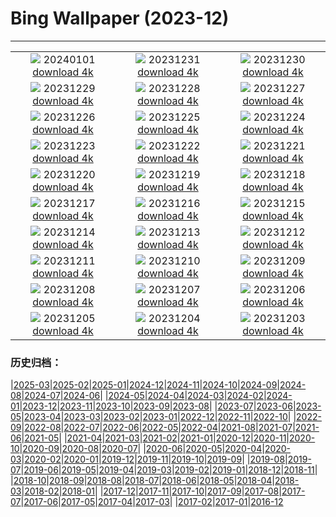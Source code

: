 # Bing Wallpaper (2023-12)
**************
| | | |
| :----: | :----: | :----: |
| ![](https://www.bing.com/th?id=OHR.SleepingFox_FR-FR9573665261_1920x1080.jpg) 20240101 [download 4k](https://www.bing.com/th?id=OHR.SleepingFox_FR-FR9573665261_UHD.jpg) | ![](https://www.bing.com/th?id=OHR.ThailandNewYears_FR-FR9400381287_1920x1080.jpg) 20231231 [download 4k](https://www.bing.com/th?id=OHR.ThailandNewYears_FR-FR9400381287_UHD.jpg) | ![](https://www.bing.com/th?id=OHR.TadamiWinter_FR-FR9156285439_1920x1080.jpg) 20231230 [download 4k](https://www.bing.com/th?id=OHR.TadamiWinter_FR-FR9156285439_UHD.jpg) |
| ![](https://www.bing.com/th?id=OHR.BlueAmsterdam_FR-FR8523535030_1920x1080.jpg) 20231229 [download 4k](https://www.bing.com/th?id=OHR.BlueAmsterdam_FR-FR8523535030_UHD.jpg) | ![](https://www.bing.com/th?id=OHR.GreenlandHumpback_FR-FR5304393284_1920x1080.jpg) 20231228 [download 4k](https://www.bing.com/th?id=OHR.GreenlandHumpback_FR-FR5304393284_UHD.jpg) | ![](https://www.bing.com/th?id=OHR.KirkjufellAurora_FR-FR5063164774_1920x1080.jpg) 20231227 [download 4k](https://www.bing.com/th?id=OHR.KirkjufellAurora_FR-FR5063164774_UHD.jpg) |
| ![](https://www.bing.com/th?id=OHR.BoxingDaySunrise_FR-FR4883075706_1920x1080.jpg) 20231226 [download 4k](https://www.bing.com/th?id=OHR.BoxingDaySunrise_FR-FR4883075706_UHD.jpg) | ![](https://www.bing.com/th?id=OHR.CaribouChristmas_FR-FR4671431389_1920x1080.jpg) 20231225 [download 4k](https://www.bing.com/th?id=OHR.CaribouChristmas_FR-FR4671431389_UHD.jpg) | ![](https://www.bing.com/th?id=OHR.EstoniaXmasEve_FR-FR4500138277_1920x1080.jpg) 20231224 [download 4k](https://www.bing.com/th?id=OHR.EstoniaXmasEve_FR-FR4500138277_UHD.jpg) |
| ![](https://www.bing.com/th?id=OHR.FestivusPenguins_FR-FR4244677283_1920x1080.jpg) 20231223 [download 4k](https://www.bing.com/th?id=OHR.FestivusPenguins_FR-FR4244677283_UHD.jpg) | ![](https://www.bing.com/th?id=OHR.CastleriggStoneCircleUK_FR-FR4020990017_1920x1080.jpg) 20231222 [download 4k](https://www.bing.com/th?id=OHR.CastleriggStoneCircleUK_FR-FR4020990017_UHD.jpg) | ![](https://www.bing.com/th?id=OHR.LjubljanaLights_FR-FR3780217998_1920x1080.jpg) 20231221 [download 4k](https://www.bing.com/th?id=OHR.LjubljanaLights_FR-FR3780217998_UHD.jpg) |
| ![](https://www.bing.com/th?id=OHR.XmasDesserts_FR-FR3582409300_1920x1080.jpg) 20231220 [download 4k](https://www.bing.com/th?id=OHR.XmasDesserts_FR-FR3582409300_UHD.jpg) | ![](https://www.bing.com/th?id=OHR.WarsawChristmas_FR-FR2276037087_1920x1080.jpg) 20231219 [download 4k](https://www.bing.com/th?id=OHR.WarsawChristmas_FR-FR2276037087_UHD.jpg) | ![](https://www.bing.com/th?id=OHR.Beaufortain_FR-FR7561012950_1920x1080.jpg) 20231218 [download 4k](https://www.bing.com/th?id=OHR.Beaufortain_FR-FR7561012950_UHD.jpg) |
| ![](https://www.bing.com/th?id=OHR.WinterWaxwings_FR-FR2348728059_1920x1080.jpg) 20231217 [download 4k](https://www.bing.com/th?id=OHR.WinterWaxwings_FR-FR2348728059_UHD.jpg) | ![](https://www.bing.com/th?id=OHR.GrandPlaceXmas_FR-FR1582369462_1920x1080.jpg) 20231216 [download 4k](https://www.bing.com/th?id=OHR.GrandPlaceXmas_FR-FR1582369462_UHD.jpg) | ![](https://www.bing.com/th?id=OHR.SantaPark_FR-FR1277595508_1920x1080.jpg) 20231215 [download 4k](https://www.bing.com/th?id=OHR.SantaPark_FR-FR1277595508_UHD.jpg) |
| ![](https://www.bing.com/th?id=OHR.BorealOwl_FR-FR1337451334_1920x1080.jpg) 20231214 [download 4k](https://www.bing.com/th?id=OHR.BorealOwl_FR-FR1337451334_UHD.jpg) | ![](https://www.bing.com/th?id=OHR.LofotenRorbu_FR-FR0517651581_1920x1080.jpg) 20231213 [download 4k](https://www.bing.com/th?id=OHR.LofotenRorbu_FR-FR0517651581_UHD.jpg) | ![](https://www.bing.com/th?id=OHR.Poinsettia_FR-FR9360811330_1920x1080.jpg) 20231212 [download 4k](https://www.bing.com/th?id=OHR.Poinsettia_FR-FR9360811330_UHD.jpg) |
| ![](https://www.bing.com/th?id=OHR.MountainDayChina_FR-FR7601164917_1920x1080.jpg) 20231211 [download 4k](https://www.bing.com/th?id=OHR.MountainDayChina_FR-FR7601164917_UHD.jpg) | ![](https://www.bing.com/th?id=OHR.SaharaDunes_FR-FR6483454056_1920x1080.jpg) 20231210 [download 4k](https://www.bing.com/th?id=OHR.SaharaDunes_FR-FR6483454056_UHD.jpg) | ![](https://www.bing.com/th?id=OHR.JerseyIsland_FR-FR4014866072_1920x1080.jpg) 20231209 [download 4k](https://www.bing.com/th?id=OHR.JerseyIsland_FR-FR4014866072_UHD.jpg) |
| ![](https://www.bing.com/th?id=OHR.LightFestivalLyon_FR-FR6128178223_1920x1080.jpg) 20231208 [download 4k](https://www.bing.com/th?id=OHR.LightFestivalLyon_FR-FR6128178223_UHD.jpg) | ![](https://www.bing.com/th?id=OHR.GrandCanyonVerdon_FR-FR3724391714_1920x1080.jpg) 20231207 [download 4k](https://www.bing.com/th?id=OHR.GrandCanyonVerdon_FR-FR3724391714_UHD.jpg) | ![](https://www.bing.com/th?id=OHR.CERNCenter_FR-FR3434458144_1920x1080.jpg) 20231206 [download 4k](https://www.bing.com/th?id=OHR.CERNCenter_FR-FR3434458144_UHD.jpg) |
| ![](https://www.bing.com/th?id=OHR.AlpsCastles_FR-FR2910854727_1920x1080.jpg) 20231205 [download 4k](https://www.bing.com/th?id=OHR.AlpsCastles_FR-FR2910854727_UHD.jpg) | ![](https://www.bing.com/th?id=OHR.CheetahDay_FR-FR9981866703_1920x1080.jpg) 20231204 [download 4k](https://www.bing.com/th?id=OHR.CheetahDay_FR-FR9981866703_UHD.jpg) | ![](https://www.bing.com/th?id=OHR.VermilionCliffs_FR-FR2444985797_1920x1080.jpg) 20231203 [download 4k](https://www.bing.com/th?id=OHR.VermilionCliffs_FR-FR2444985797_UHD.jpg) |

### 历史归档：

|[2025-03](/../2025-03/2025-03.md)|[2025-02](/../2025-02/2025-02.md)|[2025-01](/../2025-01/2025-01.md)|[2024-12](/../2024-12/2024-12.md)|[2024-11](/../2024-11/2024-11.md)|[2024-10](/../2024-10/2024-10.md)|[2024-09](/../2024-09/2024-09.md)|[2024-08](/../2024-08/2024-08.md)|[2024-07](/../2024-07/2024-07.md)|[2024-06](/../2024-06/2024-06.md)|
|[2024-05](/../2024-05/2024-05.md)|[2024-04](/../2024-04/2024-04.md)|[2024-03](/../2024-03/2024-03.md)|[2024-02](/../2024-02/2024-02.md)|[2024-01](/../2024-01/2024-01.md)|[2023-12](/2023-12.md)|[2023-11](/../2023-11/2023-11.md)|[2023-10](/../2023-10/2023-10.md)|[2023-09](/../2023-09/2023-09.md)|[2023-08](/../2023-08/2023-08.md)|
|[2023-07](/../2023-07/2023-07.md)|[2023-06](/../2023-06/2023-06.md)|[2023-05](/../2023-05/2023-05.md)|[2023-04](/../2023-04/2023-04.md)|[2023-03](/../2023-03/2023-03.md)|[2023-02](/../2023-02/2023-02.md)|[2023-01](/../2023-01/2023-01.md)|[2022-12](/../2022-12/2022-12.md)|[2022-11](/../2022-11/2022-11.md)|[2022-10](/../2022-10/2022-10.md)|
|[2022-09](/../2022-09/2022-09.md)|[2022-08](/../2022-08/2022-08.md)|[2022-07](/../2022-07/2022-07.md)|[2022-06](/../2022-06/2022-06.md)|[2022-05](/../2022-05/2022-05.md)|[2022-04](/../2022-04/2022-04.md)|[2021-08](/../2021-08/2021-08.md)|[2021-07](/../2021-07/2021-07.md)|[2021-06](/../2021-06/2021-06.md)|[2021-05](/../2021-05/2021-05.md)|
|[2021-04](/../2021-04/2021-04.md)|[2021-03](/../2021-03/2021-03.md)|[2021-02](/../2021-02/2021-02.md)|[2021-01](/../2021-01/2021-01.md)|[2020-12](/../2020-12/2020-12.md)|[2020-11](/../2020-11/2020-11.md)|[2020-10](/../2020-10/2020-10.md)|[2020-09](/../2020-09/2020-09.md)|[2020-08](/../2020-08/2020-08.md)|[2020-07](/../2020-07/2020-07.md)|
|[2020-06](/../2020-06/2020-06.md)|[2020-05](/../2020-05/2020-05.md)|[2020-04](/../2020-04/2020-04.md)|[2020-03](/../2020-03/2020-03.md)|[2020-02](/../2020-02/2020-02.md)|[2020-01](/../2020-01/2020-01.md)|[2019-12](/../2019-12/2019-12.md)|[2019-11](/../2019-11/2019-11.md)|[2019-10](/../2019-10/2019-10.md)|[2019-09](/../2019-09/2019-09.md)|
|[2019-08](/../2019-08/2019-08.md)|[2019-07](/../2019-07/2019-07.md)|[2019-06](/../2019-06/2019-06.md)|[2019-05](/../2019-05/2019-05.md)|[2019-04](/../2019-04/2019-04.md)|[2019-03](/../2019-03/2019-03.md)|[2019-02](/../2019-02/2019-02.md)|[2019-01](/../2019-01/2019-01.md)|[2018-12](/../2018-12/2018-12.md)|[2018-11](/../2018-11/2018-11.md)|
|[2018-10](/../2018-10/2018-10.md)|[2018-09](/../2018-09/2018-09.md)|[2018-08](/../2018-08/2018-08.md)|[2018-07](/../2018-07/2018-07.md)|[2018-06](/../2018-06/2018-06.md)|[2018-05](/../2018-05/2018-05.md)|[2018-04](/../2018-04/2018-04.md)|[2018-03](/../2018-03/2018-03.md)|[2018-02](/../2018-02/2018-02.md)|[2018-01](/../2018-01/2018-01.md)|
|[2017-12](/../2017-12/2017-12.md)|[2017-11](/../2017-11/2017-11.md)|[2017-10](/../2017-10/2017-10.md)|[2017-09](/../2017-09/2017-09.md)|[2017-08](/../2017-08/2017-08.md)|[2017-07](/../2017-07/2017-07.md)|[2017-06](/../2017-06/2017-06.md)|[2017-05](/../2017-05/2017-05.md)|[2017-04](/../2017-04/2017-04.md)|[2017-03](/../2017-03/2017-03.md)|
|[2017-02](/../2017-02/2017-02.md)|[2017-01](/../2017-01/2017-01.md)|[2016-12](/../2016-12/2016-12.md)
